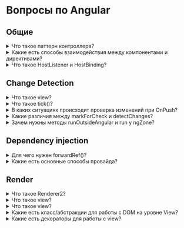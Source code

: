 # Вопросы по Angular

## Общие

<details>
<summary>Что такое паттерн контроллера?</summary>
<br>
Бывают ситуации (например форма разбросана на несколько компонентов) и есть контролирующий её класс (компонент или директива). При стратегии OnPush при изменениях контроллера, зависящие дети не обновятся. В таком случае можно добавить Subject() и триггерить его при обновлениях, а в зависимых компонентах прокинуть его через DI и воспользоваться async пайпой.
  <a href="https://stackblitz.com/edit/angular-controller-pattern?file=src%2Fapp%2Fapp.component.html">Пример 1</a>
   <a href="https://github.com/OboyaShka/angular-wbb/tree/master/apps/angular-wbb/src/app/modules/di/examples/di-example8/di-example8/directives/controllers">Пример 2</a>
</details>

<details>
<summary>Какие есть способы взаимодействия между компонентами и директивами?</summary>
<br>
<ul>
<li>Outputs</li>
<li>@Input() ngOnChanges + settes </li>
<li>Shared service</li>
<li>ViewRef trigger</li>
<li>Template trigger</li>
<li>Di get element</li>
</ul>
</details>

<details>
<summary>Что такое HostListener и HostBinding?</summary>
<br>
HostListener нужен для прослушки событий хост элемента. HostListener есть следующая проблема: после триггера события вызвается cdr, что может быть критично для часто повторяющихся событий, например скроллы. Можно написать специальные плагины, с помощью EventManager'а, которые будут влиять на обработку событий, а именно выходить из зоны и возвращаться в неё только при определённом условии, которое можно описать декоратором.
HostBinding используется для привязки аттрибута/класса с переменной шаблона. Иногда нужно работать с rxjs и удобно было бы сделать значение HostBinding стримом, но это недоступно из коробки. Реализовать это можно с помощью тех же плагинов, которые будут завязываться на аттрибуте и генерировать стрим. Тем самым можно вообще отказаться от HostBinding'а и нативно завязывать переменную на стрим.
  <a href="https://github.com/OboyaShka/angular-wbb/blob/master/apps/angular-wbb/src/app/modules/rxjs/examples/rxjs-example23/rxjs-example23.component.ts">Пример</a>  
</details>

## Change Detection

<details>
<summary>Что такое view?</summary>
<br>
Для манипуляций с DOM-элементами в Angular используются так называемые абстракции, которые представлены классами ElementRef, TemplateRef, ViewRef, ComponentRef и ViewContainerRef.

Сами абстракции представляют шаблон компонента или его отдельные части.
</details>

<details>
<summary>Что такое tick()?</summary>
<br>
Механизм, который запускается ngZone при срабатывании асинхроннстей и проходится по дереву View, проверяя их на изменения
</details>

<details>
<summary>В каких ситуациях происходит проверка изменений при OnPush?</summary>
<br>
<ul>
<li>Принудительный вызов cdr</li>
<li>Срабатывание events на компоненте или у потомков</li>
<li>Изменении ссылки в Input()</li>
  </ul>
</details>
  
<details>
<summary>Какие различия между markForCheck и detectChanges?</summary>
<br>
<ul>
  <li>markForCheck срабатывает асинхронно, отмечая, что ноду нужно проверить при следующем тике + помечает верхние ноды как, если бы произошёл event</li>
  <li>detectChanges срабатывает синхронно, на следующией строке все события lifecycle компонента уже произойдут</li>
 </ul>
</details>
  
<details>
<summary>Зачем нужны методы runOutsideAngular и run у ngZone?</summary>
<br>
<ul>
  <li>runOutsideAngular() нужен для выходы из зоны, чтобы лишний раз не создавались тики (например при requestAnimationFrame)</li>
  <li>run() патчит события в зону, нужно например для iframe, события из которого не прокают тики</li>
 </ul>
</details>
  
## Dependency injection
<details>
<summary>Для чего нужен forwardRef()?</summary>
<br>
Для того, чтобы указать, что значение запровайдится позже. В связке с useExisting позволяет указать на сущность, которая ещё не создана, но мы утверждаем, что будет. Например можно запровайдить в компоненте сам компонент, чтобы ниже из диркутивы получить родительский компонент. Но нужно быть осторожно с циклическими зависимостями.  
</details>

<details>
<summary>Какие есть основные способы провайда?</summary>
<br>
<ul>
<li>useClass</li>
<li>useExisting</li>
<li>useFactory</li>
<li>useValue</li>
</ul>
</details>

## Render

<details>
<summary>Что такое Renderer2?</summary>
<br>
Абстрактный класс, который описывает методы работы с render нодами. По стандарту Ангуляр реализует класс для работы в DOM, но можно использовать RendererFactory2 для написания кастомной логики для работы в других средах. Таким образом renderer2 является своего рода адаптерам, который можно подменять своей имплиментацией для работы приложения на бэке/мобилке и т.д. 
В компоненте можно достать из DI Renderer2 и используя различные методы работать с DOM.
</details>

<details>
<summary>Что такое view?</summary>
<br>
View является представлением элементов отображения пользовательского интерфейса. Директивы на компоненте, класс компонента и связанный с ним шаблон определяют представление. Представление конкретно представлено экземпляром ViewRef, связанным с компонентом. Представления обычно объединяются в иерархии представлений, с которыми работает механизм ChangeDetection
</details>

<details>
<summary>Что такое view?</summary>
<br>
View является представлением элементов отображения пользовательского интерфейса. Директивы на компоненте, класс компонента и связанный с ним шаблон определяют представление. Представление конкретно представлено экземпляром ViewRef, связанным с компонентом. Представления обычно объединяются в иерархии представлений, с которыми работает механизм ChangeDetection
</details>

<details>
<summary>Какие есть класс/абстракции для работы с DOM на уровне View?</summary>
<br>
ViewRef, ElementRef, TemplateRef, ContainerViewRef, ComponentRef. 
<ul>
  <li>ElementRef - хранит в себе "оригинальный" HTML-элемент в свойстве nativeElement</li>
  <li>TemplateRef - содержит единственное свойство elementRef, содержащее экземпляр класса ElementRef, который в свою очередь ссылается на host-элемент</li>
  <li>ComponentRef - возвращается при динамическом создании компонента</li>
  <li>ContainerViewRef - является контейнером, в который можно вставлять ViewRef элементы. Может быть любым DOM элементом, но лучше использовать &lt;ng-container/&gt;. Важно, что view вставляются не в сам элемент, а после него.
    С помощью методов createEmbeddedView() и createComponent() можно создавать внутри view внутри контейнераю.
  </li>
  <li>ViewRef - является отображением представления. Делится на 2 вида - Host и Embedded (ng-template). Такие представления могут быть вставлены в ContainerViewRef. Также они составляют иерархию представлений с которой работет cdr.
  ViewRef самого компонента нельзя получить напрямую (Используя @Inject(ChangeDetectorRef) private view: ɵViewRef<YourComponent> можно посмотреть как она выглядит), потому что Angular предполагает работу с View текущего компонента через шаблон и набор декораторв</li>
 </ul>
</details>

<details>
<summary>Какие есть декораторы для работы с view?</summary>
<br>
Для получения элементов из view используются декораторы ViewChild, ViewChildren, ContenChild, ContentChildren. Приписка Child означает, что мы хотим найти первый попавшийся элемент по селектору, а Children - итерируемую коллекцию QueryList.
View достаёт элементы из текущего шаблона, а Content - из шаблона родителя, которую передали контентом в текущий компонент. В декоратор передаётся селектор по которому будут выбраны элементы, read для проверки полученных значений по типу, static для обозначения, что элемент является вёрсткой без динамических значений, чтобы работать с ним начиная с ngOnChanges.
</details>



  
  
  
